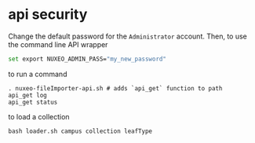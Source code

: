 # api security

Change the default password for the `Administrator` account.  Then, to use the command line API wrapper 
```bash
set export NUXEO_ADMIN_PASS="my_new_password"
```

to run a command

```
. nuxeo-fileImporter-api.sh # adds `api_get` function to path
api_get log
api_get status
```

to load a collection

```
bash loader.sh campus collection leafType
```
